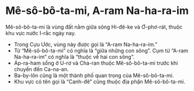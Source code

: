 # Mê-sô-bô-ta-mi, A-ram Na-ha-ra-im

Mê-sô-bô-ta-mi là vùng đất nằm giữa sông Hi-đê-ke và Ơ-phơ-rát, thuộc khu vực nước I-rắc ngày nay.
- Trong Cựu Ước, vùng này được gọi là “A-ram Na-ha-ra-im.”
- Từ “Mê-sô-bô-ta-mi” có nghĩa là “giữa những con sông”. Cụm từ “A-ram Na-ha-ra-im” có nghĩa là “thuộc về hai con sông”.  
- Áp-ra-ham sống ở U-rơ và Cha-ran thuộc Mê-sô-bô-ta-mi trước khi chuyển đến Ca-na-an. 
- Ba-by-lôn cũng là một thành phố quan trọng của Mê-sô-bô-ta-mi. 
- Khu vực có tên gọi là “Canh-đê” cũng thuộc địa phận Mê-sô-bô-ta-mi.

